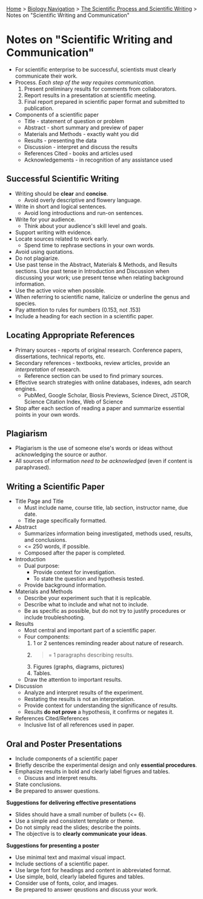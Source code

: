 [Home](https://andre-ye.github.io) > [Biology Navigation](https://andre-ye.github.io/biology/biology_navigation) > [The Scientific Process and Scientific Writing](https://andre-ye.github.io/biology/biology_navigation#the-scientific-process-and-scientific-writing) > Notes on "Scientific Writing and Communication"

# Notes on "Scientific Writing and Communication"
- For scientific enterprise to be successful, scientists must clearly communicate their work.
- Process. *Each step of the way requires communication.*
  1. Present preliminary results for comments from collaborators.
  2. Report results in a presentation at scientific meeting.
  3. Final report prepared in scientific paper format and submitted to publication.
- Components of a scientific paper
  - Title - statement of question or problem
  - Abstract - short summary and preview of paper
  - Materials and Methods - exactly waht you did
  - Results - presenting the data
  - Discussion - interpret and discuss the results
  - References Cited - books and articles used
  - Acknowledgements - in recognition of any assistance used

## Successful Scientific Writing
- Writing should be **clear** and **concise**.
  - Avoid overly descriptive and flowery language.
- Write in short and logical sentences.
  - Avoid long introductions and run-on sentences.
- Write for your audience.
  - Think about your audience's skill level and goals.
- Support writing with evidence.
- Locate sources related to work early.
  - Spend time to rephrase sections in your own words.
- Avoid using quotations.
- Do not plagiarize.
- Use past tense in the Abstract, Materials & Methods, and Results sections. Use past tense in Introduction and Discussion when discussing your work; use present tense when relating background information.
- Use the active voice when possible.
- When referring to scientific name, italicize or underline the genus and species.
- Pay attention to rules for numbers (0.153, not .153)
- Include a heading for each section in a scientific paper.

## Locating Appropriate References
- Primary sources - reports of original research. Conference papers, dissertations, technical reports, etc.
- Secondary references - textbooks, review articles, provide an *interpretation* of research.
  - Reference section can be used to find primary sources.
- Effective search strategies with online databases, indexes, adn search engines.
  - PubMed, Google Scholar, Biosis Previews, Science Direct, JSTOR, Science Citation Index, Web of Science
- Stop after each section of reading a paper and summarize essential points in your own words.

## Plagiarism
- Plagiarism is the use of someone else's words or ideas without acknowledging the source or author.
- All sources of information *need to be acknowledged* (even if content is paraphrased).

## Writing a Scientific Paper
- Title Page and Title
  - Must include name, course title, lab section, instructor name, due date.
  - Title page specifically formatted.
- Abstract
  - Summarizes information being investigated, methods used, results, and conclusions.
  - <= 250 words, if possible.
  - Composed after the paper is completed.
- Introduction
  - Dual purpose:
    - Provide context for investigation.
    - To state the question and hypothesis tested.
  - Provide background information.
- Materials and Methods
  - Describe your experiment such that it is replicable. 
  - Describe what to include and what not to include.
  - Be as specific as possible, but do not try to justify procedures or include troubleshooting.
- Results
  - Most central and important part of a scientific paper.
  - Four components:
    1. 1 or 2 sentences reminding reader about nature of research.
    2. >= 1 paragraphs describing results.
    3. Figures (graphs, diagrams, pictures)
    4. Tables.
  - Draw the attention to important results.
- Discussion
  - Analyze and interpret results of the experiment.
  - Restating the results is not an interpretation.
  - Provide context for understanding the significance of results.
  - Results **do not prove** a hypothesis, it confirms or negates it.
- References Cited/References
  - Inclusive list of all references used in paper.

## Oral and Poster Presentations
- Include components of a scientific paper
- Briefly describe the experimental design and only **essential procedures**.
- Emphasize results in bold and clearly label figrues and tables.
  - Discuss and interpret results.
- State conclusions.
- Be prepared to answer questions.

**Suggestions for delivering effective presentations**
- Slides should have a small number of bullets (<= 6).
- Use a simple and consistent template or theme.
- Do not simply read the slides; describe the points.
- The objective is to **clearly communicate your ideas**.

**Suggestions for presenting a poster**
- Use minimal text and maximal visual impact.
- Include sections of a scientific paper.
- Use large font for headings and content in abbreviated format.
- Use simple, bold, clearly labeled figures and tables.
- Consider use of fonts, color, and images.
- Be prepared to answer qeustions and discuss your work.
